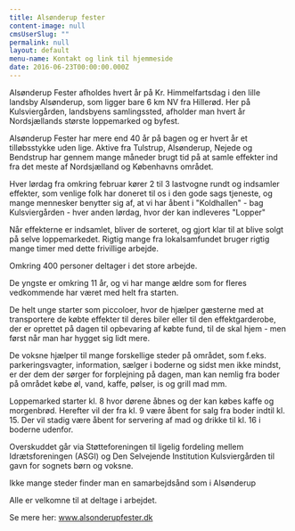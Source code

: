 ```yaml
---
title: Alsønderup fester
content-image: null
cmsUserSlug: ""
permalink: null
layout: default
menu-name: Kontakt og link til hjemmeside
date: 2016-06-23T00:00:00.000Z
---
```


Alsønderup Fester afholdes hvert år på Kr. Himmelfartsdag i den lille landsby Alsønderup, som ligger bare 6 km NV fra Hillerød. 
Her på Kulsviergården, landsbyens samlingssted, afholder man hvert år Nordsjællands største loppemarked og byfest. 
 
Alsønderup Fester har mere end 40 år på bagen og er hvert år et tilløbsstykke uden lige. Aktive fra Tulstrup, Alsønderup, Nejede og Bendstrup har gennem mange måneder brugt tid på at samle effekter ind fra det meste af Nordsjælland og Københavns området.
 
Hver lørdag fra omkring februar kører 2 til 3 lastvogne rundt og indsamler effekter, som venlige folk har doneret til os i den gode sags tjeneste, og mange mennesker benytter sig af, at vi har åbent i "Koldhallen" - bag Kulsviergården - hver anden lørdag, hvor der kan indleveres "Lopper"
 
Når effekterne er indsamlet, bliver de sorteret, og gjort klar til at blive solgt på selve loppemarkedet. Rigtig mange fra lokalsamfundet bruger rigtig mange timer med dette frivillige arbejde.
 
Omkring 400 personer deltager i det store arbejde. 
 
De yngste er omkring 11 år, og vi har mange ældre som for fleres vedkommende har været med helt fra starten. 
 
De helt unge starter som piccoloer, hvor de hjælper gæsterne med at transportere de købte effekter til deres biler eller til den effektgarderobe, der er oprettet på dagen til opbevaring af købte fund, til de skal hjem - men først når man har hygget sig lidt mere. 
 
De voksne hjælper til mange forskellige steder på området, som f.eks. parkeringsvagter, information, sælger i boderne og sidst men ikke mindst, er der dem der sørger for forplejning på dagen, man kan nemlig fra boder på området købe øl, vand, kaffe, pølser, is og grill mad mm.
 
Loppemarked starter kl. 8 hvor dørene åbnes og der kan købes kaffe og morgenbrød. Herefter vil der fra kl. 9 være åbent for salg fra boder indtil kl. 15. Der vil stadig være åbent for servering af mad og drikke til kl. 16 i boderne udenfor. 
 
Overskuddet går via Støtteforeningen til ligelig fordeling mellem Idrætsforeningen (ASGI) og Den Selvejende Institution Kulsviergården til gavn for sognets børn og voksne.
 
Ikke mange steder finder man en samarbejdsånd som i Alsønderup
 
 
 
Alle er velkomne til at deltage i arbejdet.

Se mere her: www.alsonderupfester.dk